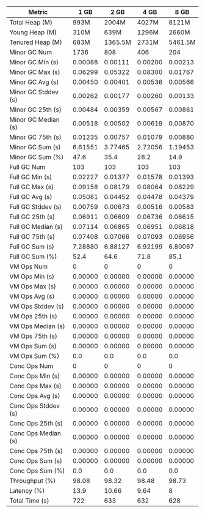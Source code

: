 | Metric | 1 GB | 2 GB | 4 GB | 8 GB |
|------|----|----|----|----|
| Total Heap (M) | 993M | 2004M | 4027M | 8121M |
| Young Heap (M) | 310M | 639M | 1296M | 2660M |
| Tenured Heap (M) | 683M | 1365.5M | 2731M | 5461.5M |
| Minor GC Num | 1736 | 808 | 406 | 204 |
| Minor GC Min (s) | 0.00088 | 0.00111 | 0.00200 | 0.00213 |
| Minor GC Max (s) | 0.06299 | 0.05322 | 0.08300 | 0.01767 |
| Minor GC Avg (s) | 0.00450 | 0.00401 | 0.00536 | 0.00566 |
| Minor GC Stddev (s) | 0.00262 | 0.00177 | 0.00260 | 0.00133 |
| Minor GC 25th (s) | 0.00484 | 0.00359 | 0.00567 | 0.00861 |
| Minor GC Median (s) | 0.00518 | 0.00502 | 0.00619 | 0.00870 |
| Minor GC 75th (s) | 0.01235 | 0.00757 | 0.01079 | 0.00880 |
| Minor GC Sum (s) | 6.61551 | 3.77465 | 2.72056 | 1.19453 |
| Minor GC Sum (%) | 47.6 | 35.4 | 28.2 | 14.9 |
| Full GC Num | 103 | 103 | 103 | 103 |
| Full GC Min (s) | 0.02227 | 0.01377 | 0.01578 | 0.01393 |
| Full GC Max (s) | 0.09158 | 0.08179 | 0.08064 | 0.08229 |
| Full GC Avg (s) | 0.05081 | 0.04452 | 0.04478 | 0.04379 |
| Full GC Stddev (s) | 0.00759 | 0.00673 | 0.00516 | 0.00583 |
| Full GC 25th (s) | 0.06911 | 0.06609 | 0.06736 | 0.06615 |
| Full GC Median (s) | 0.07114 | 0.06865 | 0.06951 | 0.06818 |
| Full GC 75th (s) | 0.07408 | 0.07066 | 0.07093 | 0.06956 |
| Full GC Sum (s) | 7.28880 | 6.88127 | 6.92199 | 6.80067 |
| Full GC Sum (%) | 52.4 | 64.6 | 71.8 | 85.1 |
| VM Ops Num | 0 | 0 | 0 | 0 |
| VM Ops Min (s) | 0.00000 | 0.00000 | 0.00000 | 0.00000 |
| VM Ops Max (s) | 0.00000 | 0.00000 | 0.00000 | 0.00000 |
| VM Ops Avg (s) | 0.00000 | 0.00000 | 0.00000 | 0.00000 |
| VM Ops Stddev (s) | 0.00000 | 0.00000 | 0.00000 | 0.00000 |
| VM Ops 25th (s) | 0.00000 | 0.00000 | 0.00000 | 0.00000 |
| VM Ops Median (s) | 0.00000 | 0.00000 | 0.00000 | 0.00000 |
| VM Ops 75th (s) | 0.00000 | 0.00000 | 0.00000 | 0.00000 |
| VM Ops Sum (s) | 0.00000 | 0.00000 | 0.00000 | 0.00000 |
| VM Ops Sum (%) | 0.0 | 0.0 | 0.0 | 0.0 |
| Conc Ops Num | 0 | 0 | 0 | 0 |
| Conc Ops Min (s) | 0.00000 | 0.00000 | 0.00000 | 0.00000 |
| Conc Ops Max (s) | 0.00000 | 0.00000 | 0.00000 | 0.00000 |
| Conc Ops Avg (s) | 0.00000 | 0.00000 | 0.00000 | 0.00000 |
| Conc Ops Stddev (s) | 0.00000 | 0.00000 | 0.00000 | 0.00000 |
| Conc Ops 25th (s) | 0.00000 | 0.00000 | 0.00000 | 0.00000 |
| Conc Ops Median (s) | 0.00000 | 0.00000 | 0.00000 | 0.00000 |
| Conc Ops 75th (s) | 0.00000 | 0.00000 | 0.00000 | 0.00000 |
| Conc Ops Sum (s) | 0.00000 | 0.00000 | 0.00000 | 0.00000 |
| Conc Ops Sum (%) | 0.0 | 0.0 | 0.0 | 0.0 |
| Throughput (%) | 98.08 | 98.32 | 98.48 | 98.73 |
| Latency (%) | 13.9 | 10.66 | 9.64 | 8 |
| Total Time (s) | 722 | 633 | 632 | 628 |
